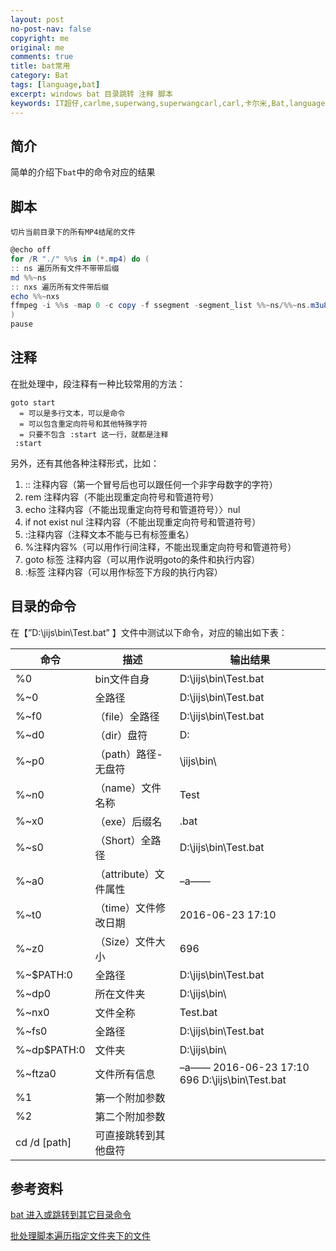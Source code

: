 ```yaml
---
layout: post
no-post-nav: false 
copyright: me
original: me
comments: true
title: bat常用
category: Bat
tags: [language,bat]
excerpt: windows bat 目录跳转 注释 脚本
keywords: IT超仔,carlme,superwang,superwangcarl,carl,卡尔米,Bat,language
---
```




## 简介

简单的介绍下`bat`中的命令对应的结果

## 脚本

`切片当前目录下的所有MP4结尾的文件`

```powershell
@echo off 
for /R "./" %%s in (*.mp4) do (
:: ns 遍历所有文件不带带后缀
md %%~ns
:: nxs 遍历所有文件带后缀
echo %%~nxs
ffmpeg -i %%s -map 0 -c copy -f ssegment -segment_list %%~ns/%%~ns.m3u8 -segment_list_type m3u8  -segment_time 10  %%~ns/ezjzw01_%%01d.ts
) 
pause
```

## 注释

在批处理中，段注释有一种比较常用的方法：

```
goto start
  = 可以是多行文本，可以是命令
  = 可以包含重定向符号和其他特殊字符
  = 只要不包含 :start 这一行，就都是注释
 :start
```


另外，还有其他各种注释形式，比如：

1. :: 注释内容（第一个冒号后也可以跟任何一个非字母数字的字符）
2. rem 注释内容（不能出现重定向符号和管道符号）
3. echo 注释内容（不能出现重定向符号和管道符号）〉nul
4. if not exist nul 注释内容（不能出现重定向符号和管道符号）
5. :注释内容（注释文本不能与已有标签重名）
6. %注释内容%（可以用作行间注释，不能出现重定向符号和管道符号）
7. goto 标签 注释内容（可以用作说明goto的条件和执行内容）
8. :标签 注释内容（可以用作标签下方段的执行内容）

  ## 目录的命令

在【”D:\jijs\bin\Test.bat” 】文件中测试以下命令，对应的输出如下表：

| 命令           | 描述              | 输出结果                                     |
| ------------ | --------------- | ---------------------------------------- |
| %0           | bin文件自身         | D:\jijs\bin\Test.bat                     |
| %~0          | 全路径             | D:\jijs\bin\Test.bat                     |
| %~f0         | （file）全路径       | D:\jijs\bin\Test.bat                     |
| %~d0         | （dir）盘符         | D:                                       |
| %~p0         | （path）路径-无盘符    | \jijs\bin\                               |
| %~n0         | （name）文件名称      | Test                                     |
| %~x0         | （exe）后缀名        | .bat                                     |
| %~s0         | （Short）全路径      | D:\jijs\bin\Test.bat                     |
| %~a0         | （attribute）文件属性 | –a——                                     |
| %~t0         | （time）文件修改日期    | 2016-06-23 17:10                         |
| %~z0         | （Size）文件大小      | 696                                      |
| %~$PATH:0    | 全路径             | D:\jijs\bin\Test.bat                     |
| %~dp0        | 所在文件夹           | D:\jijs\bin\                             |
| %~nx0        | 文件全称            | Test.bat                                 |
| %~fs0        | 全路径             | D:\jijs\bin\Test.bat                     |
| %~dp$PATH:0  | 文件夹             | D:\jijs\bin\                             |
| %~ftza0      | 文件所有信息          | –a—— 2016-06-23 17:10 696 D:\jijs\bin\Test.bat |
| %1           | 第一个附加参数         |                                          |
| %2           | 第二个附加参数         |                                          |
| cd /d [path] | 可直接跳转到其他盘符      |                                          |

## 参考资料

[bat 进入或跳转到其它目录命令](https://blog.csdn.net/jijianshuai/article/details/78833101)

[批处理脚本遍历指定文件夹下的文件](https://www.cnblogs.com/liangblog/p/9835940.html)